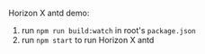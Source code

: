 Horizon X antd demo:
1. run `npm run build:watch` in root's `package.json`
2. run `npm start` to run Horizon X antd
